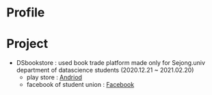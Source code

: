 Profile
=========
   
   
Project
========    
<!--
* Fracture incidence in children after developing atopic dermatitis or food allergy
* Effect of colonscopy for preventing Colon Cancer among fourties (2020.12.18 ~ )
-->
* DSbookstore : used book trade platform made only for Sejong.univ department of datascience students (2020.12.21 ~ 2021.02.20)   
   * play store : [Andriod](https://play.google.com/store/apps/details?id=com.martini.DSbookstore)   
   * facebook of student union : [Facebook](https://ar-ar.facebook.com/permalink.php?story_fbid=2915189342139858&id=1815815088743961)

<!--
**Sunyeup-Kim/Sunyeup-Kim** is a ✨ _special_ ✨ repository because its `README.md` (this file) appears on your GitHub profile.

Here are some ideas to get you started:

- 🔭 I’m currently working on ...
- 🌱 I’m currently learning ...
- 👯 I’m looking to collaborate on ...
- 🤔 I’m looking for help with ...
- 💬 Ask me about ...
- 📫 How to reach me: ...
- 😄 Pronouns: ...
- ⚡ Fun fact: ...
-->
